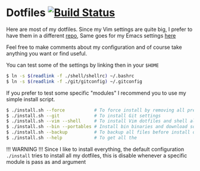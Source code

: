 # Dotfiles [![Build Status](https://travis-ci.com/Mike325/dotfiles.svg?branch=master)](https://travis-ci.com/Mike325/dotfiles)

Here are most of my dotfiles. Since my Vim settings are quite big, I prefer to
have them in a different [repo](https://github.com/mike325/.vim), Same goes for my Emacs settings [here](https://github.com/mike325/.emacs.d)

Feel free to make comments about my configuration and of course take anything
you want or find useful.

You can test some of the settings by linking then in your `$HOME`

```sh
$ ln -s $(readlink -f ./shell/shellrc) ~/.bashrc
$ ln -s $(readlink -f ./git/gitconfig) ~/.gitconfig
```

If you prefer to test some specific "modules" I recommend you to use my simple
install script.

```sh
$ ./install.sh --force           # To force install by removing all previous files
$ ./install.sh --git             # To install Git settings
$ ./install.sh --vim --shell     # To install Vim dotfiles and shell alias
$ ./install.sh --bin --portables # Install bin binaries and download some portable programs
$ ./install.sh --backup          # To backup all files before install dotfiles
$ ./install.sh --help            # To get all the
```

!!! WARNING  !!!
Since I like to install everything, the default configuration `./install` tries
to install all my dotfiles, this is disable whenever a specific module is pass
as and argument
